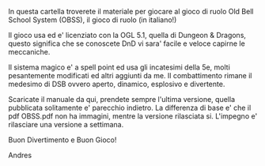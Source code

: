 In questa cartella troverete il materiale per giocare al gioco di ruolo Old Bell School System (OBSS), il gioco di ruolo (in italiano!)

Il gioco usa ed e' licenziato con la OGL 5.1, quella di Dungeon & Dragons, questo significa che se conoscete DnD vi sara' facile e veloce capirne le meccaniche.

Il sistema magico e' a spell point ed usa gli incatesimi della 5e, molti pesantemente modificati ed altri aggiunti da me. Il combattimento rimane il medesimo di DSB ovvero aperto, dinamico, esplosivo e divertente.

Scaricate il manuale da qui, prendete sempre l'ultima versione, quella pubblicata solitamente e' parecchio indietro.
La differenza di base e' che il pdf OBSS.pdf non ha immagini, mentre la versione rilasciata si. L'impegno e' rilasciare una versione a settimana.

Buon Divertimento e Buon Gioco!

Andres
